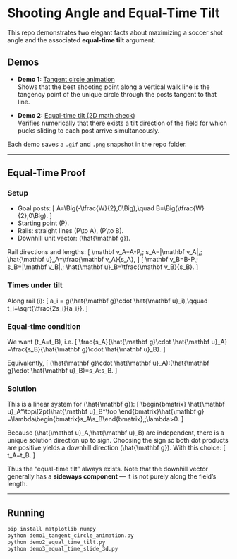 # Shooting Angle and Equal-Time Tilt

This repo demonstrates two elegant facts about maximizing a soccer shot angle and the associated **equal-time tilt** argument.

## Demos

- **Demo 1:** [Tangent circle animation](https://github.com/microprediction/shootingangle/blob/main/shot_angle_tangent_circle.gif)  
  Shows that the best shooting point along a vertical walk line is the tangency point of the unique circle through the posts tangent to that line.

- **Demo 2:** [Equal-time tilt (2D math check)](https://github.com/microprediction/shootingangle/blob/main/equal_time_slide_3d.gif)  
  Verifies numerically that there exists a tilt direction of the field for which pucks sliding to each post arrive simultaneously.


Each demo saves a `.gif` and `.png` snapshot in the repo folder.

---

## Equal-Time Proof

### Setup

- Goal posts:
  \[
  A=\Big(-\tfrac{W}{2},0\Big),\quad B=\Big(\tfrac{W}{2},0\Big).
  \]
- Starting point \(P\).
- Rails: straight lines \(P\to A\), \(P\to B\).
- Downhill unit vector: \(\hat{\mathbf g}\).

Rail directions and lengths:
\[
\mathbf v_A=A-P,\; s_A=\|\mathbf v_A\|,\; \hat{\mathbf u}_A=\tfrac{\mathbf v_A}{s_A},
\]
\[
\mathbf v_B=B-P,\; s_B=\|\mathbf v_B\|,\; \hat{\mathbf u}_B=\tfrac{\mathbf v_B}{s_B}.
\]

### Times under tilt

Along rail \(i\):
\[
a_i = g(\hat{\mathbf g}\cdot \hat{\mathbf u}_i),\qquad
t_i=\sqrt{\tfrac{2s_i}{a_i}}.
\]

### Equal-time condition

We want \(t_A=t_B\), i.e.
\[
\frac{s_A}{\hat{\mathbf g}\cdot \hat{\mathbf u}_A}
=\frac{s_B}{\hat{\mathbf g}\cdot \hat{\mathbf u}_B}.
\]

Equivalently,
\[
(\hat{\mathbf g}\cdot \hat{\mathbf u}_A):(\hat{\mathbf g}\cdot \hat{\mathbf u}_B)=s_A:s_B.
\]

### Solution

This is a linear system for \(\hat{\mathbf g}\):
\[
\begin{bmatrix}
\hat{\mathbf u}_A^\top\\[2pt]\hat{\mathbf u}_B^\top
\end{bmatrix}\hat{\mathbf g}
=\lambda\begin{bmatrix}s_A\\s_B\end{bmatrix},\;\lambda>0.
\]

Because \(\hat{\mathbf u}_A,\hat{\mathbf u}_B\) are independent, there is a unique solution direction up to sign. Choosing the sign so both dot products are positive yields a downhill direction \(\hat{\mathbf g}\). With this choice:
\[
t_A=t_B.
\]

Thus the “equal-time tilt” always exists. Note that the downhill vector generally has a **sideways component** — it is not purely along the field’s length.

---

## Running

```bash
pip install matplotlib numpy
python demo1_tangent_circle_animation.py
python demo2_equal_time_tilt.py
python demo3_equal_time_slide_3d.py
